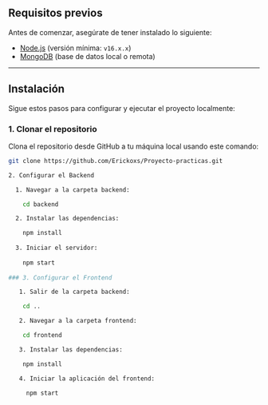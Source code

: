 

## Requisitos previos

Antes de comenzar, asegúrate de tener instalado lo siguiente:

- [Node.js](https://nodejs.org/) (versión mínima: `v16.x.x`)
- [MongoDB](https://www.mongodb.com/) (base de datos local o remota)

---

## Instalación

Sigue estos pasos para configurar y ejecutar el proyecto localmente:

### 1. Clonar el repositorio

Clona el repositorio desde GitHub a tu máquina local usando este comando:

```bash
git clone https://github.com/Erickoxs/Proyecto-practicas.git 

2. Configurar el Backend

  1. Navegar a la carpeta backend:

    cd backend

  2. Instalar las dependencias:

    npm install
  
  3. Iniciar el servidor:
  
    npm start
    
### 3. Configurar el Frontend

   1. Salir de la carpeta backend:

    cd ..

   2. Navegar a la carpeta frontend:

    cd frontend

   3. Instalar las dependencias:

    npm install

   4. Iniciar la aplicación del frontend:

     npm start
